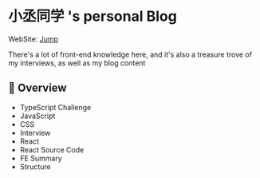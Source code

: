 # 小丞同学 's personal Blog

WebSite: [Jump](https://linjuncheng.cn)

There's a lot of front-end knowledge here, and it's also a treasure trove of my interviews, as well as my blog content

## 🌟 Overview

- TypeScript Challenge
- JavaScript
- CSS
- Interview
- React
- React Source Code
- FE Summary
- Structure
